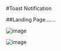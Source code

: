#Toast Notification

##Landing Page.......

![image](https://user-images.githubusercontent.com/81670997/170626297-4f9104ea-b8e5-4e54-835a-53156549739c.png)

![image](https://user-images.githubusercontent.com/81670997/170626449-5b4266c2-20d1-4f98-874f-d68221c261dc.png)


